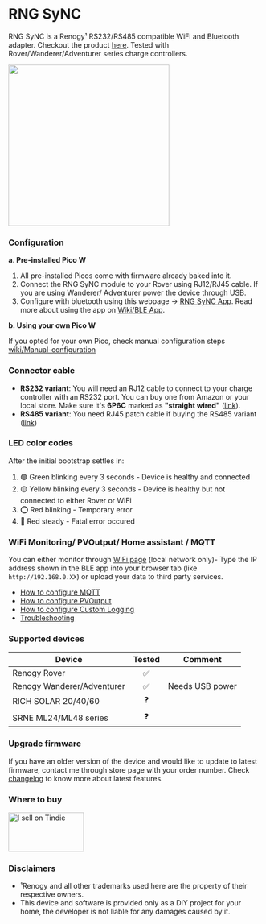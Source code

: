 # RNG SyNC
RNG SyNC is a Renogy¹ RS232/RS485 compatible  WiFi and Bluetooth adapter. Checkout the product [here](https://www.tindie.com/products/27955/). Tested with Rover/Wanderer/Adventurer series charge controllers.

<img src="https://github.com/user-attachments/assets/88e5e4ca-e196-4991-b366-596071b50a23" width="320px" />

### Configuration
**a. Pre-installed Pico W**
  1. All pre-installed Picos come with firmware already baked into it.
  2. Connect the RNG SyNC module to your Rover using RJ12/RJ45 cable. If you are using Wanderer/ Adventurer power the device through USB.
  3. Configure with bluetooth using this webpage -> [RNG SyNC App](https://thewestlabs.github.io/RNG-SyNC-doc/). Read more about using the app on [Wiki/BLE App](https://github.com/thewestlabs/RNG-SyNC-doc/wiki/BLE-App).

**b. Using your own Pico W**

If you opted for your own Pico, check manual configuration steps [wiki/Manual-configuration](https://github.com/thewestlabs/RNG-SyNC-doc/wiki/Manual-configuration)

### Connector cable

- **RS232 variant**: You will need an RJ12 cable to connect to your charge controller with an RS232 port. You can buy one from Amazon or your local store. Make sure it's **6P6C** marked as **"straight wired"**  ([link](https://www.amazon.com/dp/B08BHVF6XS)).
- **RS485 variant**: You need RJ45 patch cable if buying the RS485 variant ([link](https://www.amazon.com/dp/B08J9CP1HC))

### LED color codes

After the initial bootstrap settles in:
  1. 🟢 Green blinking every 3 seconds - Device is healthy and connected
  2. 🟡 Yellow blinking every 3 seconds - Device is healthy but not connected to either Rover or WiFi
  3. ⭕ Red blinking - Temporary error
  4. 🔴 Red steady - Fatal error occured

### WiFi Monitoring/ PVOutput/ Home assistant / MQTT
You can either monitor through [WiFi page](https://github.com/thewestlabs/RNG-SyNC-doc/wiki#wifi-monitoring) (local network only)- Type the IP address shown in the BLE app into your browser tab (like `http://192.168.0.XX`) or upload your data to third party services.
* [How to configure MQTT](https://github.com/thewestlabs/RNG-SyNC-doc/wiki/Configuring-MQTT)
* [How to configure  PVOutput](https://github.com/thewestlabs/RNG-SyNC-doc/wiki/Configuring-PVOutput)
* [How to configure Custom Logging](https://github.com/thewestlabs/RNG-SyNC-doc/wiki/Configuring-custom-logging)
* [Troubleshooting](https://github.com/thewestlabs/RNG-SyNC-doc/wiki/Troubleshooting)

### Supported devices

| Device | Tested | Comment |
| -------- | :--------: | --------|
| Renogy Rover | ✅ |  |
| Renogy Wanderer/Adventurer | ✅ | Needs USB power |
| RICH SOLAR 20/40/60 | ❓ |  |
| SRNE ML24/ML48 series | ❓ |  |

### Upgrade firmware
If you have an older version of the device and would like to update to latest firmware, contact me through store page with your order number. Check [changelog](https://github.com/thewestlabs/RNG-SyNC-doc/wiki/Micropython-Changelog) to know more about latest features.

### Where to buy
<a href="https://www.tindie.com/stores/westlabs/?ref=offsite_badges&utm_medium=badges&utm_campaign=badge_medium"><img src="https://d2ss6ovg47m0r5.cloudfront.net/badges/tindie-mediums.png" alt="I sell on Tindie" width="150" height="78"></a>


### Disclaimers
- ¹Renogy and all other trademarks used here are the property of their respective owners.
- This device and software is provided only as a DIY project for your home, the developer is not liable for any damages caused by it.
